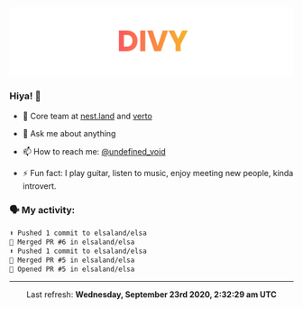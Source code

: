 
![](https://github.com/divy-work/divy-work/raw/master/assets/divy.png)

### Hiya! 👋

- 🔭 Core team at [nest.land](https://github.com/nestdotland/nest.land) and [verto](https://github.com/useverto/verto)

- 💬 Ask me about anything

- 📫 How to reach me: [@undefined_void](https://instagram.com/divy.exe)

- ⚡ Fun fact: I play guitar, listen to music, enjoy meeting new people, kinda introvert.

### 🗣 My activity:

```
⬆️ Pushed 1 commit to elsaland/elsa
🎉 Merged PR #6 in elsaland/elsa
⬆️ Pushed 1 commit to elsaland/elsa
🎉 Merged PR #5 in elsaland/elsa
💪 Opened PR #5 in elsaland/elsa
```

------------
<p align="center">Last refresh: <b>Wednesday, September 23rd 2020, 2:32:29 am UTC</b></p>
